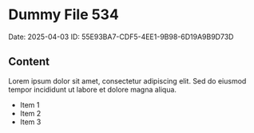 # Dummy File 534

Date: 2025-04-03
ID: 55E93BA7-CDF5-4EE1-9B98-6D19A9B9D73D

## Content

Lorem ipsum dolor sit amet, consectetur adipiscing elit.
Sed do eiusmod tempor incididunt ut labore et dolore magna aliqua.

* Item 1
* Item 2
* Item 3

